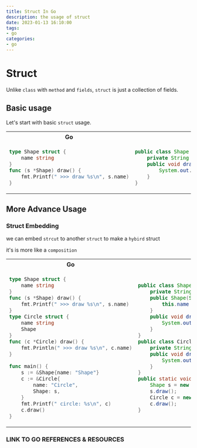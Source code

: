 ```yaml
---
title: Struct In Go
description: the usage of struct
date: 2023-01-13 16:10:00
tags:
- go
categories:
- go
---
```



# Struct
Unlike `class` with `method` and `fields`, 
`struct` is just a collection of fields.

## Basic usage

Let's start with basic `struct` usage.

<table>
<tr>
<th> Go </th>
<th> Java </th>
</tr>
<tr>
<td>

```go
type Shape struct {
    name string
}
func (s *Shape) draw() {
	fmt.Printf(" >>> draw %s\n", s.name)
}
```

</td>

<td>

```java
public class Shape {
    private String name;
    public void draw() {
        System.out.println(String.format(" >>> draw %s", this.name));
    }
}
```

</td>

</tr>
</table>

## More Advance Usage

### Struct Embedding
we can embed `strcut` to another `struct`
to make a `hybird` struct

it's is more like a `composition`

<table>
<tr>
<th> Go </th>
<th> Java </th>
</tr>
<tr>
<td>

```go
type Shape struct {
    name string
}
func (s *Shape) draw() {
	fmt.Printf(" >>> draw %s\n", s.name)
}
type Circle struct {
    name string
    Shape
}
func (c *Circle) draw() {
    fmt.Println(" >>> draw %s\n", c.name)
}

func main() {
	s := &Shape{name: "Shape"}
	c := &Circle{
		name: "Circle",
		Shape: s,
	}
	fmt.Printf(" circle: %s\n", c)
	c.draw()
}

```

</td>

<td>

```java
public class Shape {
    private String name;
    public Shape(String name) {
        this.name = name;
    }
    public void draw() {
        System.out.println(String.format(" >>> draw %s", this.name));
    }
}
public class Circle extends Shape {
    private String name;
    public void draw() {
        System.out.println(String.format(" >>> draw %s", this.name));
    }
}
public static void main(String[] args) {
    Shape s = new Shape("shape");
    s.draw();
    Circle c = new Shape("circle");
    c.draw();
}
```

</td>

</tr>
</table>



### LINK TO GO REFERENCES & RESOURCES
